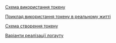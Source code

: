 [Схема використання токену](./slides/frontend-backend-requests-with-token.jpg)

[Приклад використання токену в реальному житті](./slides/jwt-token-real-life-example.jpg)

[Схема створення токену](./slides/JWT-token-schema.jpg)

[Варіанти реалізації логауту](./slides/logout-examples.jpg)
